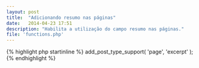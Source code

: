 ```yaml
---
layout: post
title:  "Adicionando resumo nas páginas"
date:   2014-04-23 17:51
description: "Habilita a utilização do campo resumo nas páginas."
file: 'functions.php'
---
```


{% highlight php startinline %}
add_post_type_support( 'page', 'excerpt' );
{% endhighlight %}